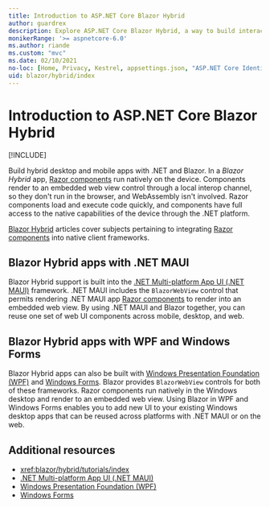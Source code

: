 ```yaml
---
title: Introduction to ASP.NET Core Blazor Hybrid
author: guardrex
description: Explore ASP.NET Core Blazor Hybrid, a way to build interactive client-side web UI with .NET in an ASP.NET Core app.
monikerRange: '>= aspnetcore-6.0'
ms.author: riande
ms.custom: "mvc"
ms.date: 02/10/2021
no-loc: [Home, Privacy, Kestrel, appsettings.json, "ASP.NET Core Identity", cookie, Cookie, Blazor, "Blazor Server", "Blazor WebAssembly", "Identity", "Let's Encrypt", Razor, SignalR]
uid: blazor/hybrid/index
---
```

# Introduction to ASP.NET Core Blazor Hybrid

[!INCLUDE[](~/blazor/includes/blazor-hybrid-preview-notice.md)]

Build hybrid desktop and mobile apps with .NET and Blazor. In a *Blazor Hybrid* app, [Razor components](xref:blazor/components/index) run natively on the device. Components render to an embedded web view control through a local interop channel, so they don't run in the browser, and WebAssembly isn't involved. Razor components load and execute code quickly, and components have full access to the native capabilities of the device through the .NET platform.

[Blazor Hybrid](xref:blazor/hosting-models#blazor-hybrid) articles cover subjects pertaining to integrating [Razor components](xref:blazor/components/index) into native client frameworks.

## Blazor Hybrid apps with .NET MAUI

Blazor Hybrid support is built into the [.NET Multi-platform App UI (.NET MAUI)](/dotnet/maui/what-is-maui) framework. .NET MAUI includes the `BlazorWebView` control that permits rendering .NET MAUI app [Razor components](xref:blazor/components/index) to render into an embedded web view. By using .NET MAUI and Blazor together, you can reuse one set of web UI components across mobile, desktop, and web.

## Blazor Hybrid apps with WPF and Windows Forms

Blazor Hybrid apps can also be built with [Windows Presentation Foundation (WPF)](/dotnet/desktop/wpf/overview/) and [Windows Forms](/dotnet/desktop/winforms/overview/). Blazor provides `BlazorWebView` controls for both of these frameworks. Razor components run natively in the Windows desktop and render to an embedded web view. Using Blazor in WPF and Windows Forms enables you to add new UI to your existing Windows desktop apps that can be reused across platforms with .NET MAUI or on the web.

## Additional resources

* <xref:blazor/hybrid/tutorials/index>
* [.NET Multi-platform App UI (.NET MAUI)](/dotnet/maui/what-is-maui)
* [Windows Presentation Foundation (WPF)](/dotnet/desktop/wpf/overview/)
* [Windows Forms](/dotnet/desktop/winforms/overview/)
